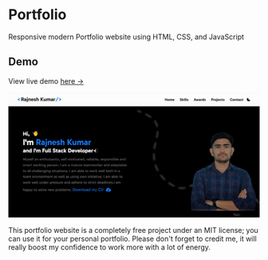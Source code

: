 # Portfolio
Responsive modern Portfolio website using HTML, CSS, and JavaScript

## Demo 
View live demo [here →](http://127.0.0.1:5500/index.html)

![portfolio](Rajnesh.png)

This portfolio website is a completely free project under an MIT license; you can use it for your personal portfolio. Please don't forget to credit me, it will really boost my confidence to work more with a lot of energy.
